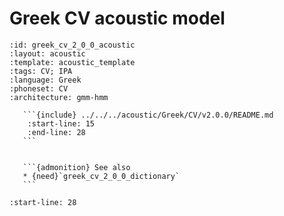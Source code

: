 
# Greek CV acoustic model

``````{acoustic} Greek CV acoustic model
:id: greek_cv_2_0_0_acoustic
:layout: acoustic
:template: acoustic_template
:tags: CV; IPA
:language: Greek
:phoneset: CV
:architecture: gmm-hmm

   ```{include} ../../../acoustic/Greek/CV/v2.0.0/README.md
    :start-line: 15
    :end-line: 28
   ```


   ```{admonition} See also
   * {need}`greek_cv_2_0_0_dictionary`
   ```
``````

```{include} ../../../acoustic/Greek/CV/v2.0.0/README.md
:start-line: 28
```
